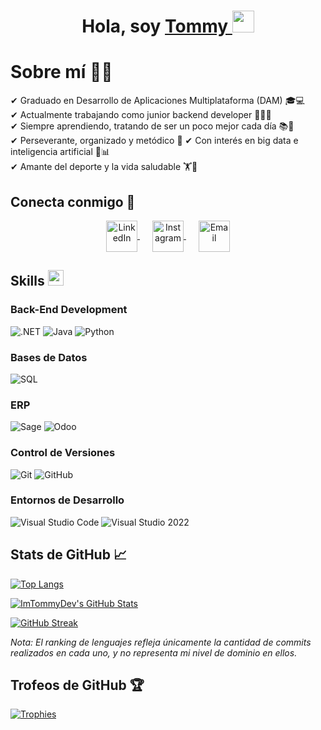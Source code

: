 <div align="center">
  <h1 align="center">Hola, soy <a href="https://www.linkedin.com/in/tomás-primo-rico-801498231">Tommy </a><img src="https://media.giphy.com/media/hvRJCLFzcasrR4ia7z/giphy.gif" width="35"></h1>
</div>

# Sobre mí 👨‍💻

✔ Graduado en Desarrollo de Aplicaciones Multiplataforma (DAM) 🎓💻  
✔ Actualmente trabajando como junior backend developer 👨‍💻🌱  
✔ Siempre aprendiendo, tratando de ser un poco mejor cada día 📚🚀  
✔ Perseverante, organizado y metódico 🧩
✔ Con interés en big data e inteligencia artificial 🤖📊    
✔ Amante del deporte y la vida saludable 🏋️🌿  

## Conecta conmigo 🤝

<p align="center">
  <!-- LinkedIn -->
  <a href="https://www.linkedin.com/in/tomás-primo-rico-801498231" target="_blank" style="margin-right: 20px;">
    <img align="center" src="https://user-images.githubusercontent.com/88904952/234979284-68c11d7f-1acc-4f0c-ac78-044e1037d7b0.png" alt="LinkedIn" height="50" width="50" />
  </a>
  
  <!-- Instagram -->
  <a href="https://www.instagram.com/tomasprimo_/" target="_blank" style="margin-right: 20px;">
    <img align="center" src="https://upload.wikimedia.org/wikipedia/commons/a/a5/Instagram_icon.png" alt="Instagram" height="50" width="50" />
  </a>
  
  <!-- Email -->
  <a href="mailto:tommy.devlpr@gmail.com" target="_blank">
    <img align="center" src="https://upload.wikimedia.org/wikipedia/commons/4/4e/Gmail_Icon.png" alt="Email" height="50" width="50" />
  </a>
</p>

## <b>Skills </b><img src="https://media2.giphy.com/media/QssGEmpkyEOhBCb7e1/giphy.gif?cid=ecf05e47a0n3gi1bfqntqmob8g9aid1oyj2wr3ds3mg700bl&rid=giphy.gif" width ="25">

<h3 align="left">Back-End Development</h3>
<p align="left">
    <img src="https://img.shields.io/badge/.NET%20-%235C2D91.svg?style=for-the-badge&logo=dot-net&logoColor=white" alt=".NET">
    <img src="https://img.shields.io/badge/Java%20-%23ED8B00.svg?style=for-the-badge&logo=java&logoColor=white" alt="Java">
    <img src="https://img.shields.io/badge/Python-%2314354C.svg?style=for-the-badge&logo=python&logoColor=white" alt="Python">
</p>

<h3 align="left">Bases de Datos</h3>
<p align="left">
    <img src="https://img.shields.io/badge/SQL%20-%234477a1.svg?style=for-the-badge&logo=sql&logoColor=white" alt="SQL">
</p>


<h3 align="left">ERP</h3>
<p align="left">
    <img src="https://img.shields.io/badge/Sage%20-%23E34F26.svg?style=for-the-badge&logo=sage&logoColor=white" alt="Sage">
    <img src="https://img.shields.io/badge/Odoo%20-%2381C784.svg?style=for-the-badge&logo=odoo&logoColor=white" alt="Odoo">
</p>

<h3 align="left">Control de Versiones</h3>
<p align="left">
    <img src="https://img.shields.io/badge/git-%23F05033.svg?style=for-the-badge&logo=git&logoColor=white" alt="Git">
    <img src="https://img.shields.io/badge/github-%23121011.svg?style=for-the-badge&logo=github&logoColor=white" alt="GitHub">
</p>

<h3 align="left">Entornos de Desarrollo</h3>
<p align="left">
    <img src="https://img.shields.io/badge/Visual%20Studio%20Code-0078d7.svg?style=for-the-badge&logo=visual-studio-code&logoColor=white" alt="Visual Studio Code">
    <img src="https://img.shields.io/badge/Visual%20Studio%202022-5C2D91?style=for-the-badge&logo=visualstudio&logoColor=white" alt="Visual Studio 2022">
</p>

## Stats de GitHub 📈

[![Top Langs](https://github-readme-stats.vercel.app/api/top-langs/?username=ImTommyDev&layout=compact&langs_count=6&title_color=c1ad82&text_color=ffffff&bg_color=0d1117&border_color=c1ad82&border_width=2)](https://github.com/ImTommyDev/github-readme-stats)

[![ImTommyDev's GitHub Stats](https://github-readme-stats.vercel.app/api?username=ImTommyDev&show_icons=true&hide_title=true&count_private=true&include_all_commits=true&title_color=c1ad82&text_color=ffffff&icon_color=c1ad82&bg_color=0d1117&border_color=c1ad82&border_width=2)](https://github.com/ImTommyDev/github-readme-stats)

[![GitHub Streak](https://streak-stats.demolab.com?user=ImTommyDev&theme=dark&border=2C2C2C&ring=c1ad82&fire=c1ad82&currStreakLabel=c1ad82&sideLabels=ffffff&dates=ffffff)](https://github.com/ImTommyDev)


*Nota: El ranking de lenguajes refleja únicamente la cantidad de commits realizados en cada uno, y no representa mi nivel de dominio en ellos.*

## Trofeos de GitHub 🏆 

[![Trophies](https://github-profile-trophy.vercel.app/?username=ImTommyDev&theme=dark)](https://github.com/ryo-ma/github-profile-trophy)

